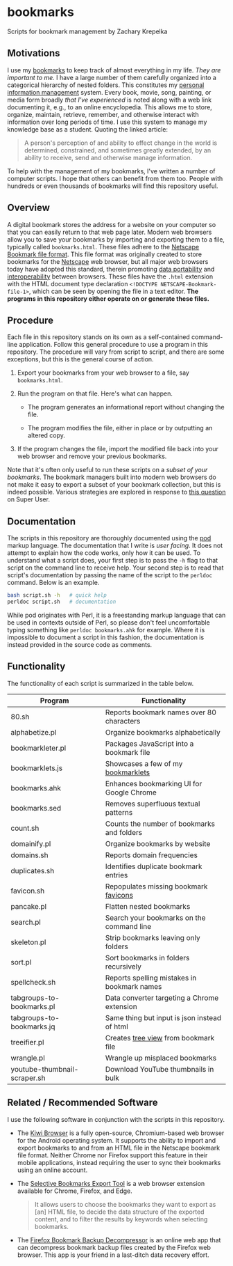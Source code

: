 # bookmarks

Scripts for bookmark management by Zachary Krepelka

<!--
	FILENAME: README.md
	AUTHOR: Zachary Krepelka
	DATE: Thursday, January 4th, 2024
	ORIGIN: https://github.com/zachary-krepelka/bookmarks.git
	UPDATED: Sunday, February 16th, 2025 at 10:02 PM
-->

## Motivations

I use my [bookmarks][1] to keep track of almost everything in my life.  *They
are important to me.*  I have a large number of them carefully organized into a
categorical hierarchy of nested folders.  This constitutes my [personal
information management][2] system.  Every book, movie, song, painting, or media
form broadly *that I've experienced* is noted along with a web link documenting
it, e.g., to an online encyclopedia.  This allows me to store, organize,
maintain, retrieve, remember, and otherwise interact with information over long
periods of time.  I use this system to manage my knowledge base as a student.
Quoting the linked article:

> A person's perception of and ability to effect change in the world is
> determined, constrained, and sometimes greatly extended, by an ability to
> receive, send and otherwise manage information.

To help with the management of my bookmarks, I've written a number of computer
scripts.  I hope that others can benefit from them too.  People with hundreds or
even thousands of bookmarks will find this repository useful.

## Overview

A digital bookmark stores the address for a website on your computer so that you
can easily return to that web page later.  Modern web browsers allow you to save
your bookmarks by importing and exporting them to a file, typically called
`bookmarks.html`.  These files adhere to the [Netscape Bookmark file format][3].
This file format was originally created to store bookmarks for the [Netscape][4]
web browser, but all major web browsers today have adopted this standard,
therein promoting [data portability][5] and [interoperability][6] between
browsers.  These files have the `.html` extension with the HTML document type
declaration `<!DOCTYPE NETSCAPE-Bookmark-file-1>`, which can be seen by opening
the file in a text editor.  **The programs in this repository either operate on
or generate these files.**

## Procedure

Each file in this repository stands on its own as a self-contained command-line
application.  Follow this general procedure to use a program in this repository.
The procedure will vary from script to script, and there are some exceptions,
but this is the general course of action.

1. Export your bookmarks from your web browser to a file, say `bookmarks.html`.

2. Run the program on that file.  Here's what can happen.

	- The program generates an informational report without changing the
	  file.

	- The program modifies the file, either in place or by outputting an
	  altered copy.

3. If the program changes the file, import the modified file back into your web
   browser and remove your previous bookmarks.

Note that it's often only useful to run these scripts on a *subset of your
bookmarks*.  The bookmark managers built into modern web browsers do not make it
easy to export a subset of your bookmark collection, but this is indeed
possible.  Various strategies are explored in response to [this question][7] on
Super User.

## Documentation

The scripts in this repository are thoroughly documented using the [pod][8]
markup language.  The documentation that I write is *user facing*.  It does not
attempt to explain how the code works, only how it can be used.  To understand
what a script does, your first step is to pass the `-h` flag to that script on
the command line to receive help.  Your second step is to read that script's
documentation by passing the name of the script to the `perldoc` command.  Below
is an example.

```bash
bash script.sh -h   # quick help
perldoc script.sh   # documentation
```

While pod originates with Perl, it is a freestanding markup language that can be
used in contexts outside of Perl, so please don't feel uncomfortable typing
something like `perldoc bookmarks.ahk` for example.  Where it is impossible to
document a script in this fashion, the documentation is instead provided in the
source code as comments.

## Functionality

The functionality of each script is summarized in the table below.

<div align="center">

|  Program                      | Functionality                                |
| ----------------------------- | -------------------------------------------- |
| 80.sh                         | Reports bookmark names over 80 characters    |
| alphabetize.pl                | Organize bookmarks alphabetically            |
| bookmarkleter.pl              | Packages JavaScript into a bookmark file     |
| bookmarklets.js               | Showcases a few of my [bookmarklets][9]      |
| bookmarks.ahk                 | Enhances bookmarking UI for Google Chrome    |
| bookmarks.sed                 | Removes superfluous textual patterns         |
| count.sh                      | Counts the number of bookmarks and folders   |
| domainify.pl                  | Organize bookmarks by website                |
| domains.sh                    | Reports domain frequencies                   |
| duplicates.sh                 | Identifies duplicate bookmark entries        |
| favicon.sh                    | Repopulates missing bookmark [favicons][10]  |
| pancake.pl                    | Flatten nested bookmarks                     |
| search.pl                     | Search your bookmarks on the command line    |
| skeleton.pl                   | Strip bookmarks leaving only folders         |
| sort.pl                       | Sort bookmarks in folders recursively        |
| spellcheck.sh                 | Reports spelling mistakes in bookmark names  |
| tabgroups-to-bookmarks.pl     | Data converter targeting a Chrome extension  |
| tabgroups-to-bookmarks.jq     | Same thing but input is json instead of html |
| treeifier.pl                  | Creates [tree view][11] from bookmark file   |
| wrangle.pl                    | Wrangle up misplaced bookmarks               |
| youtube-thumbnail-scraper.sh  | Download YouTube thumbnails in bulk          |

</div>

## Related / Recommended Software

I use the following software in conjunction with the scripts in this repository.

* The [Kiwi Browser][12] is a fully open-source, Chromium-based web browser for
  the Android operating system.  It supports the ability to import and export
  bookmarks to and from an HTML file in the Netscape bookmark file format.
  Neither Chrome nor Firefox support this feature in their mobile applications,
  instead requiring the user to sync their bookmarks using an online account.

* The [Selective Bookmarks Export Tool][13] is a web browser extension available
  for Chrome, Firefox, and Edge.

  > It allows users to choose the bookmarks they want to export as [an] HTML
  > file, to decide the data structure of the exported content, and to filter
  > the results by keywords when selecting bookmarks.

* The [Firefox Bookmark Backup Decompressor][14] is an online web app that can
  decompress bookmark backup files created by the Firefox web browser.  This app
  is your friend in a last-ditch data recovery effort.

<!-- References -->

[1]: https://en.wikipedia.org/wiki/Bookmark_(digital)
[2]: https://en.wikipedia.org/wiki/Personal_information_management
[3]: https://learn.microsoft.com/en-us/previous-versions/windows/internet-explorer/ie-developer/platform-apis/aa753582(v=vs.85)
[4]: https://en.wikipedia.org/wiki/Netscape
[5]: https://en.wikipedia.org/wiki/Data_portability
[6]: https://en.wikipedia.org/wiki/Interoperability
[7]: https://superuser.com/questions/128242/how-to-export-an-individual-bookmark-folder-in-google-chrome
[8]: https://en.wikipedia.org/wiki/Plain_Old_Documentation
[9]: https://en.wikipedia.org/wiki/Bookmarklet
[10]: https://en.wikipedia.org/wiki/Favicon
[11]: https://en.wikipedia.org/wiki/Tree_view
[12]: https://kiwibrowser.com
[13]: https://github.com/LightAPIs/free-export-bookmarks
[14]: https://www.jeffersonscher.com/ffu/bookbackreader.html
